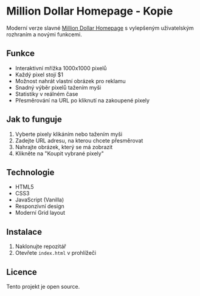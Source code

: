 # Million Dollar Homepage - Kopie

Moderní verze slavné [Million Dollar Homepage](https://en.wikipedia.org/wiki/The_Million_Dollar_Homepage) s vylepšeným uživatelským rozhraním a novými funkcemi.

## Funkce

- Interaktivní mřížka 1000x1000 pixelů
- Každý pixel stojí $1
- Možnost nahrát vlastní obrázek pro reklamu
- Snadný výběr pixelů tažením myši
- Statistiky v reálném čase
- Přesměrování na URL po kliknutí na zakoupené pixely

## Jak to funguje

1. Vyberte pixely klikáním nebo tažením myši
2. Zadejte URL adresu, na kterou chcete přesměrovat
3. Nahrajte obrázek, který se má zobrazit
4. Klikněte na "Koupit vybrané pixely"

## Technologie

- HTML5
- CSS3
- JavaScript (Vanilla)
- Responzivní design
- Moderní Grid layout

## Instalace

1. Naklonujte repozitář
2. Otevřete `index.html` v prohlížeči

## Licence

Tento projekt je open source. 
